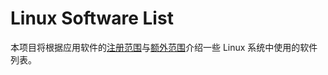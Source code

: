 # Linux Software List

本项目将根据应用软件的[注册范围][1]与[额外范围][2]介绍一些 Linux 系统中使用的软件列表。

[1]: https://specifications.freedesktop.org/menu-spec/latest/apa.html#main-category-registry
[2]: https://specifications.freedesktop.org/menu-spec/latest/apas02.html